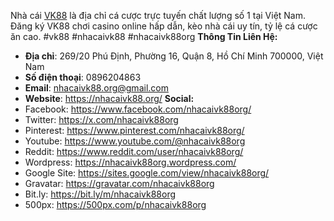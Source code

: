 Nhà cái <a href="https://nhacaivk88.org/">VK88</a> là địa chỉ cá cược trực tuyến chất lượng số 1 tại Việt Nam. Đăng ký VK88 chơi casino online hấp dẫn, kèo nhà cái uy tín, tỷ lệ cá cược ăn cao.
#vk88 #nhacaivk88 #nhacaivk88org
<strong>Thông Tin Liên Hệ:</strong>
- <strong>Địa chỉ</strong>: 269/20 Phú Định, Phường 16, Quận 8, Hồ Chí Minh 700000, Việt Nam
- <strong>Số điện thoại</strong>: 0896204863
- <strong>Email</strong>: nhacaivk88.org@gmail.com
- <strong>Website</strong>: <a href="https://nhacaivk88.org/">https://nhacaivk88.org/</a>
<strong>Social:</strong>
- Facebook: <a href="https://www.facebook.com/nhacaivk88org/">https://www.facebook.com/nhacaivk88org/</a>
- Twitter: <a href="https://x.com/nhacaivk88org">https://x.com/nhacaivk88org</a>
- Pinterest: <a href="https://www.pinterest.com/nhacaivk88org/">https://www.pinterest.com/nhacaivk88org/</a>
- Youtube: <a href="https://www.youtube.com/@nhacaivk88org">https://www.youtube.com/@nhacaivk88org</a>
- Reddit: <a href="https://www.reddit.com/user/nhacaivk88org/">https://www.reddit.com/user/nhacaivk88org/</a>
- Wordpress: <a href="https://nhacaivk88org.wordpress.com/">https://nhacaivk88org.wordpress.com/</a>
- Google Site: <a href="https://sites.google.com/view/nhacaivk88org/">https://sites.google.com/view/nhacaivk88org/</a>
- Gravatar: <a href="https://gravatar.com/nhacaivk88org">https://gravatar.com/nhacaivk88org</a>
- Bit.ly: <a href="https://bit.ly/m/nhacaivk88org">https://bit.ly/m/nhacaivk88org</a>
- 500px: <a href="https://500px.com/p/nhacaivk88org">https://500px.com/p/nhacaivk88org</a>